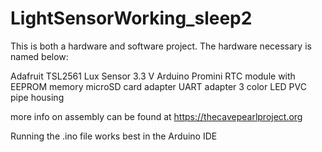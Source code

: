 # LightSensorWorking_sleep2
This is both a hardware and software project. The hardware necessary is named below:

Adafruit TSL2561 Lux Sensor
3.3 V Arduino Promini
RTC module with EEPROM memory
microSD card adapter
UART adapter
3 color LED
PVC pipe housing

more info on assembly can be found at https://thecavepearlproject.org

Running the .ino file works best in the Arduino IDE
